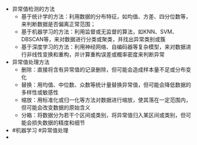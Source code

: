 - 异常值检测的方法
	- 基于统计学的方法：利用数据的分布特征，如均值、方差、四分位数等，来判断数据是否偏离正常范围；
	- 基于机器学习的方法：利用监督或无监督的算法，如KNN、SVM、DBSCAN等，来对数据进行分类或聚类，并找出异常类别或簇
	- 基于深度学习的方法：利用神经网络、自编码器等复杂模型，来对数据进行非线性变换和重构，并计算重构误差或概率密度来判断异常
- 异常值处理方法
	- 删除：直接将含有异常值的记录删除，但可能会造成样本量不足或分布变化
	- 替换：用均值、中位数、众数等统计量替换异常值，但可能会降低数据的多样性或敏感性
	- 缩放：用标准化或归一化等方法对数据进行缩放，使其落在一定范围内，但可能会改变数据的原始含义
	- 分箱：将数据分为若干个区间或类别，将异常值归入某区间或类别，但可能会损失数据的精度和细节
- #机器学习 #异常值处理
-